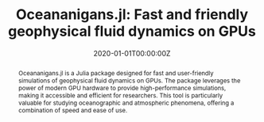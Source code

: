 ---
title: 'Oceananigans.jl: Fast and friendly geophysical fluid dynamics on GPUs'
authors:
  - A. Ramadhan
  - G. L. Wagner
  - C. Hill
  - J. Campin
  - V. Churavy
  - T. Besard
  - A. Souza
  - A. Edelman
  - R. Ferrari
  - J. Marshall

date: '2020-01-01T00:00:00Z'
doi: 'https://doi.org/10.21105/joss.02018'

# Schedule page publish date (NOT publication's date).
publishDate: '2020-01-01T00:00:00Z'

# Publication type.
# Legend: 0 = Uncategorized; 1 = Conference paper; 2 = Journal article;
# 3 = Preprint / Working Paper; 4 = Report; 5 = Book; 6 = Book section;
# 7 = Thesis; 8 = Patent
publication_types: ['article-journal']

# Publication name and optional abbreviated publication name.
publication: '*Journal of Open Source Software, 5(53), 2018*'
publication_short: ''

abstract: Oceananigans.jl is a Julia package designed for fast and user-friendly simulations of geophysical fluid dynamics on GPUs. The package leverages the power of modern GPU hardware to provide high-performance simulations, making it accessible and efficient for researchers. This tool is particularly valuable for studying oceanographic and atmospheric phenomena, offering a combination of speed and ease of use.

# Summary. An optional shortened abstract.
summary: 

tags:
  - Geophysical Fluid Dynamics
  - GPU Computing
  - Julia Package
  - Oceananigans.jl
featured: false

# links:
# - name: ""
#   url: ""
url_pdf: '/files/oceananigans.pdf'
url_code: 'https://github.com/CliMA/Oceananigans.jl'
url_dataset: ''
url_DOI: 'https://doi.org/10.21105/joss.02018'
url_project: ''
url_slides: ''
url_source: ''
url_video: ''

# Featured image
# To use, add an image named `featured.jpg/png` to your page's folder.
image:
  caption: 'Image credit: [**Unsplash**](https://unsplash.com/photos/ocean)'
  focal_point: ''
  preview_only: false

# Associated Projects (optional).
#   Associate this publication with one or more of your projects.
#   Simply enter your project's folder or file name without extension.
#   E.g. `internal-project` references `content/project/internal-project/index.md`.
#   Otherwise, set `projects: []`.
projects: []

# Slides (optional).
#   Associate this publication with Markdown slides.
#   Simply enter your slide deck's filename without extension.
#   E.g. `slides: "example"` references `content/slides/example/index.md`.
#   Otherwise, set `slides: ""`.
slides:
---